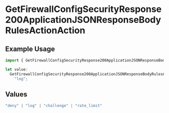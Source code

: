 # GetFirewallConfigSecurityResponse200ApplicationJSONResponseBodyRulesActionAction

## Example Usage

```typescript
import { GetFirewallConfigSecurityResponse200ApplicationJSONResponseBodyRulesActionAction } from "@vercel/sdk/models/operations/getfirewallconfig.js";

let value:
  GetFirewallConfigSecurityResponse200ApplicationJSONResponseBodyRulesActionAction =
    "log";
```

## Values

```typescript
"deny" | "log" | "challenge" | "rate_limit"
```